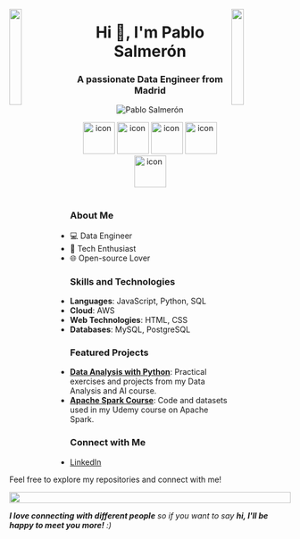 <img align="left" src="https://media.giphy.com/media/9KraFugzoAnp6CXsCH/giphy.gif" width="21%" style="display:inline;"><img align="right" src="https://media.giphy.com/media/9KraFugzoAnp6CXsCH/giphy.gif" width="21%" style="display:inline;">

<h1 align="center">Hi 👋, I'm Pablo Salmerón</h1>
<h3 align="center">A passionate Data Engineer from Madrid</h3>

<p align="center">
 <img src="https://komarev.com/ghpvc/?username=pablosalme&label=Profile%20views&color=0e75b6&style=flat" alt="Pablo Salmerón" />
</p>

<div align="center">
 <img src="https://techstack-generator.vercel.app/mysql-icon.svg" alt="icon" width="57" height="57" />
 <img src="https://techstack-generator.vercel.app/github-icon.svg" alt="icon" width="57" height="57" />
 <img src="https://techstack-generator.vercel.app/python-icon.svg" alt="icon" width="57" height="57" />
 <img src="https://techstack-generator.vercel.app/aws-icon.svg" alt="icon" width="57" height="57" />
 <img src="https://techstack-generator.vercel.app/docker-icon.svg" alt="icon" width="57" height="57" />
</div>

<br>

### About Me
- 💻 Data Engineer
- 🚀 Tech Enthusiast
- 🌐 Open-source Lover

### Skills and Technologies
- **Languages**: JavaScript, Python, SQL
- **Cloud**: AWS
- **Web Technologies**: HTML, CSS
- **Databases**: MySQL, PostgreSQL

### Featured Projects
- **[Data Analysis with Python](https://github.com/pablosalme/analisis_datos_python)**: Practical exercises and projects from my Data Analysis and AI course.
- **[Apache Spark Course](https://github.com/pablosalme/pyspark_course)**: Code and datasets used in my Udemy course on Apache Spark.

### Connect with Me
- [LinkedIn](https://www.linkedin.com/in/pablo-salmeron/)

Feel free to explore my repositories and connect with me!

<img src="https://i.imgur.com/dBaSKWF.gif" height="20" width="100%">

<em><b>I love connecting with different people</b> so if you want to say <b>hi, I'll be happy to meet you more!</b> :)</em>

